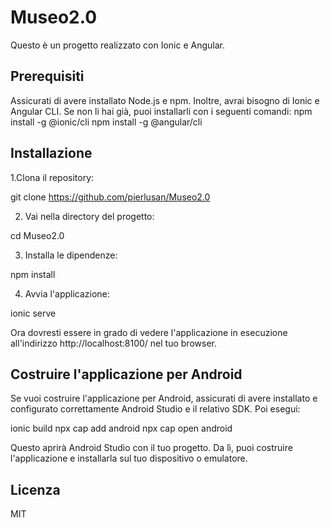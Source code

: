 # Museo2.0

Questo è un progetto realizzato con Ionic e Angular.

## Prerequisiti 

Assicurati di avere installato Node.js e npm. Inoltre, avrai bisogno di Ionic e Angular CLI. Se non li hai già, puoi installarli con i seguenti comandi:
npm install -g @ionic/cli
npm install -g @angular/cli

## Installazione

1.Clona il repository:

git clone https://github.com/pierlusan/Museo2.0

2. Vai nella directory del progetto:
   
cd Museo2.0

3. Installa le dipendenze:
   
npm install

4. Avvia l'applicazione:
   
ionic serve

Ora dovresti essere in grado di vedere l'applicazione in esecuzione all'indirizzo http://localhost:8100/ nel tuo browser.

## Costruire l'applicazione per Android

Se vuoi costruire l'applicazione per Android, assicurati di avere installato e configurato correttamente Android Studio e il relativo SDK. Poi esegui:

ionic build
npx cap add android
npx cap open android

Questo aprirà Android Studio con il tuo progetto. Da lì, puoi costruire l'applicazione e installarla sul tuo dispositivo o emulatore.

## Licenza

MIT
